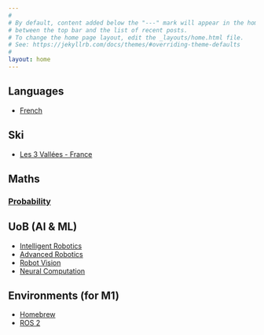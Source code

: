 ```yaml
---
#
# By default, content added below the "---" mark will appear in the home page
# between the top bar and the list of recent posts.
# To change the home page layout, edit the _layouts/home.html file.
# See: https://jekyllrb.com/docs/themes/#overriding-theme-defaults
#
layout: home
---
```




<!-- # NOTES [![GitHub issues](https://badgen.net/github/issues/ynrng/ynrng.github.io/)](https://GitHub.com/ynrng/ynrng.github.io/issues/) [![GitHub total-pull-requests](https://badgen.net/github/prs/ynrng/ynrng.github.io)](https://GitHub.com/ynrng/ynrng.github.io/pull/) -->

<!-- >  Contact me [here](mailto:suga_e@outlook.com) -->


## Languages
- [French](lang/french/vocabulary.md)

## Ski
- [Les 3 Vallées - France](ski/3vallees.md)
<!-- - [Chamonix - France](ski/chamonix.md) -->

## Maths
### [Probability](uob/math/prob.pdf)

## UoB (AI & ML)
- [Intelligent Robotics](uob/intelligent_robotics/ir.md)
- [Advanced Robotics](uob/advanced_robotics/README.md)
- [Robot Vision](uob/robot_vision/README.md)
- [Neural Computation](uob/neural_computation/nc_basics.md)

## Environments (for M1)
- [Homebrew](envs/homebrew.md)
- [ROS 2](envs/ros.md)

<!-- ```
.
├── _config.yml
├── _data
│   └── members.yml
├── _drafts
│   ├── begin-with-the-crazy-ideas.md
│   └── on-simplicity-in-technology.md
├── _includes
│   ├── footer.html
│   └── header.html
├── _layouts
│   ├── default.html
│   └── post.html
├── _posts
│   ├── 2007-10-29-why-every-programmer-should-play-nethack.md
│   └── 2009-04-26-barcamp-boston-4-roundup.md
├── _sass
│   ├── _base.scss
│   └── _layout.scss
├── _site
├── .jekyll-cache
│   └── Jekyll
│       └── Cache
│           └── [...]
├── .jekyll-metadata
└── index.html # can also be an 'index.md' with valid front matter
``` -->
